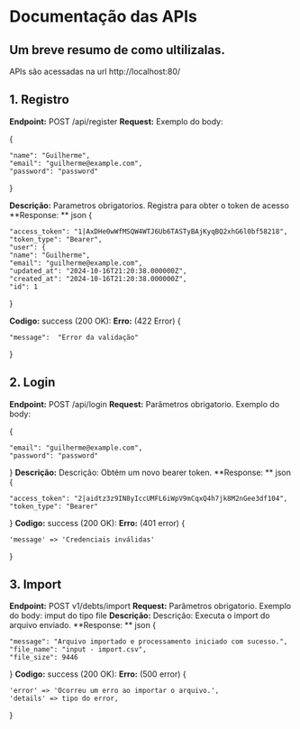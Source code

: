 # Documentação das APIs

## Um breve resumo de como ultilizalas. 
APIs são acessadas na url http://localhost:80/

## 1. Registro

**Endpoint:** POST /api/register
**Request:** 
Exemplo do body:

{

	"name": "Guilherme",
	"email": "guilherme@example.com",
	"password": "password"

}

**Descrição:** Parametros obrigatorios. Registra para obter o token de acesso
**Response: ** json
{

	"access_token": "1|AxDHe0wWfMSQW4WTJ6Ub6TASTyBAjKyqBQ2xhG6l0bf58218",
	"token_type": "Bearer",
	"user": {
	"name": "Guilherme",
	"email": "guilherme@example.com",
	"updated_at": "2024-10-16T21:20:38.000000Z",
	"created_at": "2024-10-16T21:20:38.000000Z",
	"id": 1
}

**Codigo:** success (200 OK):
**Erro:** (422 Error)
{

	"message":  "Error da validação"
}

## 2. Login

**Endpoint:** POST /api/login
**Request:** Parâmetros obrigatorio.
Exemplo do body:

{

	"email": "guilherme@example.com",
	"password": "password"

}
**Descrição:** Descrição: Obtém um novo bearer token.
**Response: ** json
{

	"access_token": "2|aidtz3z9IN8yIccUMFL6iWpV9mCqxQ4h7jk8M2nGee3df104",
	"token_type": "Bearer"

}
**Codigo:** success (200 OK):
**Erro:** (401 error)
{

	'message' => 'Credenciais inválidas'

}

## 3. Import

**Endpoint:** POST v1/debts/import
**Request:** Parâmetros obrigatorio.
Exemplo do body: imput do tipo file
**Descrição:** Descrição: Executa o import do arquivo enviado. 
**Response: ** json
{

    "message": "Arquivo importado e processamento iniciado com sucesso.",
    "file_name": "input - import.csv",
    "file_size": 9446

}
**Codigo:** success (200 OK):
**Erro:** (500 error)
{

	'error' => 'Ocorreu um erro ao importar o arquivo.',
    'details' => tipo do error,

}	